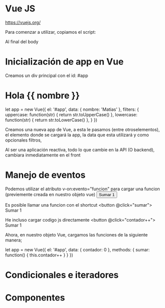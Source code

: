 # Vue JS
https://vuejs.org/

Para comenzar a utilizar, copiamos el script:
<!-- production version, optimized for size and speed -->
<script src="https://cdn.jsdelivr.net/npm/vue"></script>
Al final del body


# Inicialización de app en Vue
Creamos un div principal con el id: #app

<div id="app">
    <h1>Hola {{ nombre }} </h1>
</div>

let app =  new Vue({
    el: '#app', 
    data: {
        nombre: 'Matias'
    },
    filters: {
        uppercase: function(str) {
            return str.toUpperCase()
        }, 
        lowercase: function(str) {
            return str.toLowerCase()
        },
    }
})

Creamos una nueva app de Vue, a esta le pasamos (entre otroselementos), el elemento donde se cargará la app,
la data que esta utilizará y como opcionales filtros,

Al ser una aplicación reactiva, todo lo que cambie en la API (O backend), cambiara inmediatamente en el front 

# Manejo de eventos

Podemos utilizar el atributo v-on:evento="funcion" para cargar una funcion (previemente creada en nuestro objeto vue)
<button v-on:click="sumar"> Sumar 1 </button>

Es posible llamar una funcion con el shortcut
<button @click="sumar"> Sumar 1 </button>

He incluso cargar codigo js directamente
<button @click="contador++"> Sumar 1 </button>

Ahora, en nuestro objeto Vue, cargamos las funciones de la siguiente manera;

let app =  new Vue({
    el: '#app', 
    data: {
        contador: 0
    },
    methods: {
        sumar: function() {
            this.contador++
        }
    }
})

# Condicionales e iteradores

# Componentes
